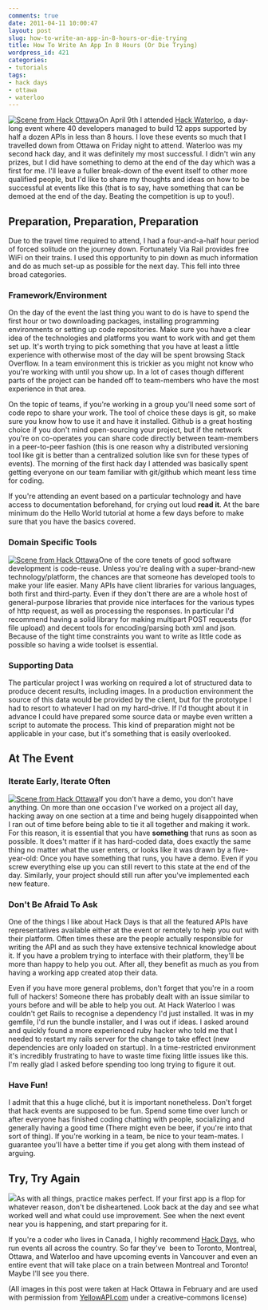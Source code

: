 ```yaml
---
comments: true
date: 2011-04-11 10:00:47
layout: post
slug: how-to-write-an-app-in-8-hours-or-die-trying
title: How To Write An App In 8 Hours (Or Die Trying)
wordpress_id: 421
categories:
- tutorials
tags:
- hack days
- ottawa
- waterloo
---
```


[![Scene from Hack Ottawa](/a/2011-04-11-how-to-write-an-app-in-8-hours-or-die-trying/5486139417_0be4d2e33d.jpg)](http://www.flickr.com/photos/60078087@N04/5486139417/in/photostream/)On April 9th I attended [Hack Waterloo](http://hackdays.ca/category/hackwaterloo/), a day-long event where 40 developers managed to build 12 apps supported by half a dozen APIs in less than 8 hours. I love these events so much that I travelled down from Ottawa on Friday night to attend. Waterloo was my second hack day, and it was definitely my most successful. I didn't win any prizes, but I did have something to demo at the end of the day which was a first for me. I'll leave a fuller break-down of the event itself to other more qualified people, but I'd like to share my thoughts and ideas on how to be successful at events like this (that is to say, have something that can be demoed at the end of the day. Beating the competition is up to you!).


## Preparation, Preparation, Preparation


Due to the travel time required to attend, I had a four-and-a-half hour period of forced solitude on the journey down. Fortunately Via Rail provides free WiFi on their trains. I used this opportunity to pin down as much information and do as much set-up as possible for the next day. This fell into three broad categories.


### Framework/Environment


On the day of the event the last thing you want to do is have to spend the first hour or two downloading packages, installing programming environments or setting up code repositories. Make sure you have a clear idea of the technologies and platforms you want to work with and get them set up. It's worth trying to pick something that you have at least a little experience with otherwise most of the day will be spent browsing Stack Overflow. In a team environment this is trickier as you might not know who you're working with until you show up. In a lot of cases though different parts of the project can be handed off to team-members who have the most experience in that area.

On the topic of teams, if you're working in a group you'll need some sort of code repo to share your work. The tool of choice these days is git, so make sure you know how to use it and have it installed. Github is a great hosting choice if you don't mind open-sourcing your project, but if the network you're on co-operates you can share code directly between team-members in a peer-to-peer fashion (this is one reason why a distributed versioning tool like git is better than a centralized solution like svn for these types of events). The morning of the first hack day I attended was basically spent getting everyone on our team familiar with git/github which meant less time for coding.

If you're attending an event based on a particular technology and have access to documentation beforehand, for crying out loud **read it**. At the bare minimum do the Hello World tutorial at home a few days before to make sure that you have the basics covered.


### Domain Specific Tools


[![Scene from Hack Ottawa](/a/2011-04-11-how-to-write-an-app-in-8-hours-or-die-trying/5486734612_db171381a8-171x300.jpg)](http://www.flickr.com/photos/60078087@N04/5486734612/in/photostream/)One of the core tenets of good software development is code-reuse. Unless you're dealing with a super-brand-new technology/platform, the chances are that someone has developed tools to make your life easier. Many APIs have client libraries for various languages, both first and third-party. Even if they don't there are are a whole host of general-purpose libraries that provide nice interfaces for the various types of http request, as well as processing the responses. In particular I'd recommend having a solid library for making multipart POST requests (for file upload) and decent tools for encoding/parsing both xml and json. Because of the tight time constraints you want to write as little code as possible so having a wide toolset is essential.


### Supporting Data


The particular project I was working on required a lot of structured data to produce decent results, including images. In a production environment the source of this data would be provided by the client, but for the prototype I had to resort to whatever I had on my hard-drive. If I'd thought about it in advance I could have prepared some source data or maybe even written a script to automate the process. This kind of preparation might not be applicable in your case, but it's something that is easily overlooked.


## At The Event




### Iterate Early, Iterate Often


[![Scene from Hack Ottawa](/a/2011-04-11-how-to-write-an-app-in-8-hours-or-die-trying/5486734886_29f4b7d778-199x300.jpg)](http://www.flickr.com/photos/60078087@N04/5486734886/in/photostream/)If you don't have a demo, you don't have anything. On more than one occasion I've worked on a project all day, hacking away on one section at a time and being hugely disappointed when I ran out of time before being able to tie it all together and making it work. For this reason, it is essential that you have **something** that runs as soon as possible. It does't matter if it has hard-coded data, does exactly the same thing no matter what the user enters, or looks like it was drawn by a five-year-old: Once you have something that runs, you have a demo. Even if you screw everything else up you can still revert to this state at the end of the day. Similarly, your project should still run after you've implemented each new feature.


### Don't Be Afraid To Ask


One of the things I like about Hack Days is that all the featured APIs have representatives available either at the event or remotely to help you out with their platform. Often times these are the people actually responsible for writing the API and as such they have extensive technical knowledge about it. If you have a problem trying to interface with their platform, they'll be more than happy to help you out. After all, they benefit as much as you from having a working app created atop their data.

Even if you have more general problems, don't forget that you're in a room full of hackers! Someone there has probably dealt with an issue similar to yours before and will be able to help you out. At Hack Waterloo I was couldn't get Rails to recognise a dependency I'd just installed. It was in my gemfile, I'd run the bundle installer, and I was out if ideas. I asked around and quickly found a more experienced ruby hacker who told me that I needed to restart my rails server for the change to take effect (new dependencies are only loaded on startup). In a time-restricted environment it's incredibly frustrating to have to waste time fixing little issues like this. I'm really glad I asked before spending too long trying to figure it out.


### Have Fun!


I admit that this a huge cliché, but it is important nonetheless. Don't forget that hack events are supposed to be fun. Spend some time over lunch or after everyone has finished coding chatting with people, socializing and generally having a good time (There might even be beer, if you're into that sort of thing). If you're working in a team, be nice to your team-mates. I guarantee you'll have a better time if you get along with them instead of arguing.


## Try, Try Again


[![](/a/2011-04-11-how-to-write-an-app-in-8-hours-or-die-trying/5491438717_3036f51137-208x300.jpg)](http://www.flickr.com/photos/iwatchlife/5491438717/in/photostream/)As with all things, practice makes perfect. If your first app is a flop for whatever reason, don't be disheartened. Look back at the day and see what worked well and what could use improvement. See when the next event near you is happening, and start preparing for it.

If you're a coder who lives in Canada, I highly recommend [Hack Days](http://hackdays.ca), who run events all across the country. So far they've  been to Toronto, Montreal, Ottawa, and Waterloo and have upcoming events in Vancouver and even an entire event that will take place on a train between Montreal and Toronto! Maybe I'll see you there.

(All images in this post were taken at Hack Ottawa in February and are used with permission from [YellowAPI.com](http://yellowapi.com) under a creative-commons license)
